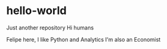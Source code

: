# hello-world
Just another repository
Hi humans

Felipe here, I like Python and Analytics
I'm also an Economist
